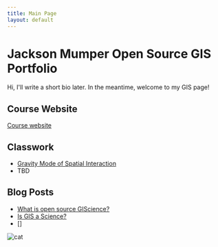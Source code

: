 ```yaml
---
title: Main Page
layout: default
---
```

# Jackson Mumper Open Source GIS Portfolio
Hi, I'll write a short bio later. In the meantime, welcome to my GIS page!


## Course Website
[Course website](https://gis4dev.github.io/)


## Classwork
- [Gravity Mode of Spatial Interaction](gravity/gravity.md)
- TBD


## Blog Posts
- [What is open source GIScience?](musings/open_source.md)
- [Is GIS a Science?](musings/defining_science.md)
- []


![cat](cat.png)
